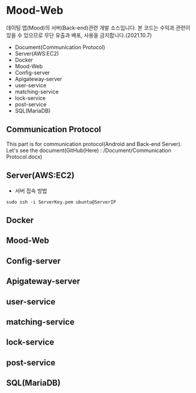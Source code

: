 # Mood-Web
데이팅 앱(Mood)의 서버(Back-end)관련 개발 소스입니다. 본 코드는 수익과 관련이 있을 수 있으므로 무단 유출과 배포, 사용을 금지합니다.(2021.10.7)

* Document(Communication Protocol)
* Server(AWS:EC2)
* Docker
* Mood-Web
* Config-server
* Apigateway-server
* user-service
* matching-service
* lock-service
* post-service
* SQL(MariaDB)


## Communication Protocol
This part is for communication protocol(Android and Back-end Server). Let's see the document(GitHub(Here) : /Document/Communication Protocol.docx)

## Server(AWS:EC2)

- 서버 접속 방법

<code>sudo ssh -i ServerKey.pem ubuntu@ServerIP</code>


## Docker

## Mood-Web


## Config-server


## Apigateway-server


## user-service


## matching-service


## lock-service


## post-service


## SQL(MariaDB)

